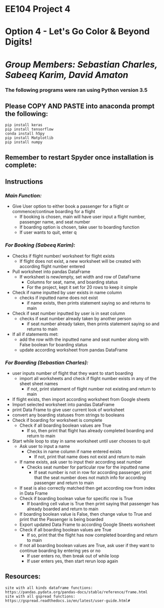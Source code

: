 # **EE104 Project 4**

# **Option 4 - Let's Go Color & Beyond Digits!**

# *Group Members: Sebastian Charles, Sabeeq Karim, David Amaton*

### The following programs were ran using Python version 3.5
## Please COPY AND PASTE into anaconda prompt the following:
```
pip install keras
pip install tensorflow
conda install h5py
pip install Matplotlib
pip install numpy
```

## Remember to restart Spyder once installation is complete:

## Instructions

### _Main Function:_
- Give User option to either book a passenger for a flight or commence/continue boarding for a flight
  - If booking is chosen, main will have user input a flight number, passenger name, and seat number
  - If boarding option is chosen, take user to boarding function
  - If user wants to quit, enter q

### _For Booking (Sabeeq Karim):_
- Checks if flight number/ worksheet for flight exists
  - If flight does not exist, a new worksheet will be created with according flight number entered
- Pull worksheet into pandas DataFrame
  - If worksheet is new/empty, set width and row of DataFrame
    - Columns for seat, name, and boarding status
    - For the project, kept it set for 20 rows to keep it simple
- Check if name inputted by user exists in name column
  - checks if inputted name does not exist
    - if name exists, then prints statement saying so and returns to main
- Check if seat number inputted by user is in seat column
  - checks if seat number already taken by another person
    - if seat number already taken, then prints statement saying so and returns to main
- If all if statements met:
  - add the row with the inputted name and seat number along with False boolean for boarding status
  - update according worksheet from pandas DataFrame

### _For Boarding (Sebastian Charles):_
- user inputs number of flight that they want to start boarding
  - import all worksheets and check if flight number exists in any of the sheet sheet names
    - if not, print statement of flight number not existing and return to main
- If flight exists, then import according worksheet from Google sheets
- Import selected worksheet into pandas DataFrame
- print Data Frame to give user current look of worksheet
- convert any boarding statuses from strings to booleans
- Check if boarding for worksheet is complete
  - Check if all boarding boolean values are True
    - If so, then print that flight has already completed boarding and return to main
- Start while loop to stay in same worksheet until user chooses to quit
  - Ask user to input a name
    - Checks in name column if name entered exists
      - If not, print that name does not exist and return to main
  - If name exists, ask user to input their according seat number
    - Checks seat number for particular row for the inputted name
      - If seat number is not in row for according passenger, print that the seat number does not match info for according passenger and return to main
  - If seat is also correctly matched then get according row from index in Data Frame
  - Check if boarding boolean value for specific row is True
    - If boarding cell value is True then print saying that passenger has already boarded and return to main
  - If boarding boolean value is False, then change value to True and print that the Passenger is being boarded
  - Export updated Data Frame to according Google Sheets worksheet
  - Check if all boarding boolean values are True
    - If so, print that the flight has now completed boarding and return to main
  - If not all boarding boolean values are True, ask user if they want to continue boarding by entering yes or no
    - If user enters no, then break out of while loop
    - If user enters yes, then start rerun loop again


## Resources:
```
site with all kinds dataframe functions: https://pandas.pydata.org/pandas-docs/stable/reference/frame.html
site with all gspread functions: https://gspread.readthedocs.io/en/latest/user-guide.html#

```

